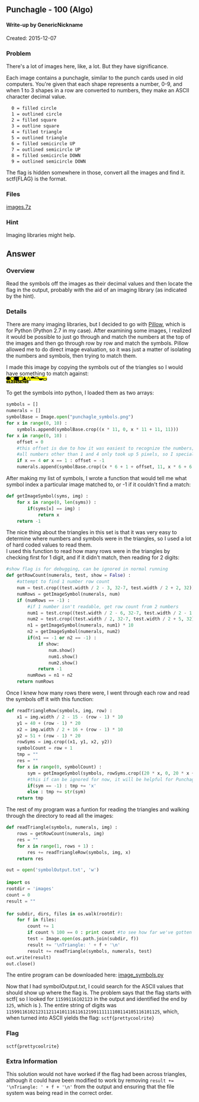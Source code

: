 ## Punchagle - 100 (Algo) ##

#### Write-up by GenericNickname

Created: 2015-12-07

### Problem ###

There's a lot of images here, like, a lot. But they have significance.

Each image contains a punchagle, similar to the punch cards used in old computers. You're given that each shape represents a number, 0-9, and when 1 to 3 shapes in a row are converted to numbers, they make an ASCII character decimal value.
```
  0 = filled circle
  1 = outlined circle
  2 = filled square
  3 = outline square
  4 = filled triangle
  5 = outlined triangle
  6 = filled semicircle UP
  7 = outlined semicircle UP
  8 = filled semicircle DOWN
  9 = outlined semicircle DOWN
```

The flag is hidden somewhere in those, convert all the images and find it. sctf{FLAG} is the format.

### Files ###
[images.7z](http://compete.sctf.io/2015q2/problemfiles/56/images.7z)

### Hint ###

Imaging libraries might help.

## Answer ##

### Overview ###

Read the symbols off the images as their decimal values and then locate the flag in the output, probably with the aid of an imaging library (as indicated by the hint).

### Details ###

There are many imaging libraries, but I decided to go with [Pillow](https://python-pillow.github.io/), which is for Python (Python 2.7 in my case). After examining some images, I realized it would be possible to just go through and match the numbers at the top of the images and then go through row by row and match the symbols. Pillow allowed me to do direct image evaluation, so it was just a matter of isolating the numbers and symbols, then trying to match them.

I made this image by copying the symbols out of the triangles so I would have something to match against:
<br/>
![punchagle symbols](/algo/punchagle/punchagle_symbols.png)

To get the symbols into python, I loaded them as two arrays:

```python
symbols = []
numerals = []
symbolBase = Image.open("punchagle_symbols.png")
for x in range(0, 10) :
    symbols.append(symbolBase.crop((x * 11, 0, x * 11 + 11, 11)))
for x in range(0, 10) :
    offset = 0
    #this offset is due to how it was easiest to recognize the numbers;
    #all numbers other than 1 and 4 only took up 5 pixels, so I special-cased 1 and 4
    if x == 4 or x == 1 : offset = -1 
    numerals.append(symbolBase.crop((x * 6 + 1 + offset, 11, x * 6 + 6 + offset, 18)))
```

After making my list of symbols, I wrote a function that would tell me what symbol index a particular image matched to, or -1 if it couldn't find a match:

```python
def getImageSymbol(syms, img) :
    for x in range(0, len(syms)) :
        if(syms[x] == img) :
            return x
    return -1
```
The nice thing about the triangles in this set is that it was very easy to determine where numbers and symbols were in the triangles, so I used a lot of hard coded values to read them.
<br/>
I used this function to read how many rows were in the triangles by checking first for 1 digit, and if it didn't match, then reading for 2 digits:

```python
#show flag is for debugging, can be ignored in normal running
def getRowCount(numerals, test, show = False) :
    #attempt to find 1 number row count
    num = test.crop((test.width / 2 - 3, 32-7, test.width / 2 + 2, 32))
    numRows = getImageSymbol(numerals, num)
    if (numRows == -1) :
        #if 1 number isn't readable, get row count from 2 numbers
        num1 = test.crop((test.width / 2 - 6, 32-7, test.width / 2 - 1, 32))
        num2 = test.crop((test.width / 2, 32-7, test.width / 2 + 5, 32))
        n1 = getImageSymbol(numerals, num1) * 10
        n2 = getImageSymbol(numerals, num2)
        if(n1 == -1 or n2 == -1) :
            if show:
                num.show()
                num1.show()
                num2.show()
            return -1
        numRows = n1 + n2
    return numRows
```

Once I knew how many rows there were, I went through each row and read the symbols off it with this function:

```python
def readTriangleRow(symbols, img, row) :
    x1 = img.width / 2 - 15 - (row - 1) * 10
    y1 = 40 + (row - 1) * 20
    x2 = img.width / 2 + 16 + (row - 1) * 10
    y2 = 51 + (row - 1) * 20
    rowSyms = img.crop((x1, y1, x2, y2))
    symbolCount = row + 1
    tmp = ""
    res = ""
    for x in range(0, symbolCount) :
        sym = getImageSymbol(symbols, rowSyms.crop((20 * x, 0, 20 * x + 11, 11)))
		#this if can be ignored for now, it will be helpful for Punchagle 2 where symbols are omitted 
        if(sym == -1) : tmp += 'x'
        else : tmp += str(sym)
    return tmp
```

The rest of my program was a funtion for reading the triangles and walking through the directory to read all the images:

```python
def readTriangle(symbols, numerals, img) :
    rows = getRowCount(numerals, img)
    res = ""
    for x in range(1, rows + 1) :
        res += readTriangleRow(symbols, img, x)
    return res
```

```python
out = open('symbolOutput.txt', 'w')

import os
rootdir = 'images'
count = 0
result = ""

for subdir, dirs, files in os.walk(rootdir):
    for f in files:
        count += 1
        if count % 100 == 0 : print count #to see how far we've gotten
        test = Image.open(os.path.join(subdir, f))
        result += '\nTriangle: ' + f + '\n'
        result += readTriangle(symbols, numerals, test)
out.write(result)
out.close()
```

The entire program can be downloaded here: [image_symbols.py](/algo/punchagle/image_symbols.py)

Now that I had symbolOutput.txt, I could search for the ASCII values that should show up where the flag is. The problem says that the flag starts with sctf{ so I looked for ```11599116102123``` in the output and identified the end by ```125```, which is }. The entire string of digits was ```1159911610212311211410111611612199111111108114105116101125```, which, when turned into ASCII yields the flag: ```sctf{prettycoolrite}```

### Flag ###

	sctf{prettycoolrite}

### Extra Information ###
This solution would not have worked if the flag had been across triangles, although it could have been modified to work by removing ```result += '\nTriangle: ' + f + '\n'``` from the output and ensuring that the file system was being read in the correct order.